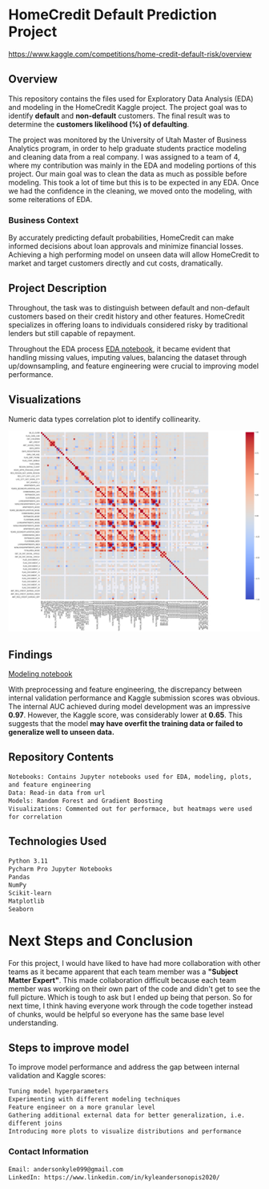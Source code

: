 # HomeCredit Default Prediction Project
https://www.kaggle.com/competitions/home-credit-default-risk/overview
## Overview
This repository contains the files used for Exploratory Data Analysis (EDA) and modeling in the HomeCredit Kaggle project. The project goal was to identify **default** and **non-default** customers. The final result was to determine the **customers likelihood (%) of defaulting**.

The project was monitored by the University of Utah Master of Business Analytics program, in order to help graduate students practice modeling and cleaning data from a real company. I was assigned to a team of 4, where my contribution was mainly in the EDA and modeling portions of this project. Our main goal was to clean the data as much as possible before modeling. This took a lot of time but this is to be expected in any EDA. Once we had the confidence in the cleaning, we moved onto the modeling, with some reiterations of EDA.

### Business Context
By accurately predicting default probabilities, HomeCredit can make informed decisions about loan approvals and minimize financial losses. Achieving a high performing model on unseen data will allow HomeCredit to market and target customers directly and cut costs, dramatically.

## Project Description
Throughout, the task was to distinguish between default and non-default customers based on their credit history and other features. HomeCredit specializes in offering loans to individuals considered risky by traditional lenders but still capable of repayment.

Throughout the EDA process [EDA notebook](https://github.com/kyanderson0446/MSBA_HC/blob/549f5a8dc80ffc59d0ce85b6604465431d918afb/EDA/HC_EDA_code.ipynb), it became evident that handling missing values, imputing values, balancing the dataset through up/downsampling, and feature engineering were crucial to improving model performance.

## Visualizations
Numeric data types correlation plot to identify collinearity.

![Correlation Heatmap](https://github.com/kyanderson0446/MSBA_HC/blob/bfc2a49760c472eb364f95dbe361901256970488/EDA/EDA_heatmap.png)



## Findings
[Modeling notebook](https://github.com/kyanderson0446/MSBA_HC/blob/549f5a8dc80ffc59d0ce85b6604465431d918afb/Modeling/HC_Revised_Model.ipynb)

With preprocessing and feature engineering, the discrepancy between internal validation performance and Kaggle submission scores was obvious. The internal AUC achieved during model development was an impressive **0.97**. However, the Kaggle score, was considerably lower at **0.65**. This suggests that the model **may have overfit the training data or failed to generalize well to unseen data.**

## Repository Contents
    Notebooks: Contains Jupyter notebooks used for EDA, modeling, plots, and feature engineering
    Data: Read-in data from url
    Models: Random Forest and Gradient Boosting
    Visualizations: Commented out for performace, but heatmaps were used for correlation

## Technologies Used
    Python 3.11
    Pycharm Pro Jupyter Notebooks
    Pandas
    NumPy
    Scikit-learn
    Matplotlib
    Seaborn

# Next Steps and Conclusion
For this project, I would have liked to have had more collaboration with other teams as it became apparent that each team member was a **"Subject Matter Expert"**. This made collaboration difficult because each team member was working on their own part of the code and didn't get to see the full picture. Which is tough to ask but I ended up being that person. So for next time, I think having everyone work through the code together instead of chunks, would be helpful so everyone has the same base level understanding.
## Steps to improve model
To improve model performance and address the gap between internal validation and Kaggle scores:

    Tuning model hyperparameters
    Experimenting with different modeling techniques
    Feature engineer on a more granular level
    Gathering additional external data for better generalization, i.e. different joins
    Introducing more plots to visualize distributions and performance

### Contact Information
    Email: andersonkyle099@gmail.com
    LinkedIn: https://www.linkedin.com/in/kyleandersonopis2020/
